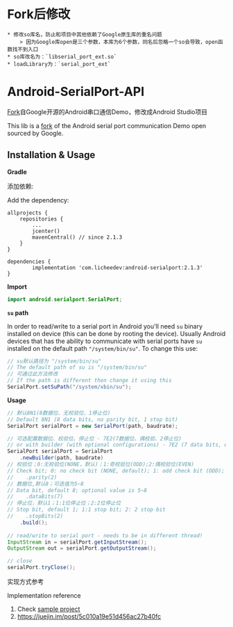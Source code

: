 # Fork后修改
    * 修改so库名，防止和项目中其他依赖了Google原生库的重名问题
        > 因为Google库open是三个参数，本库为6个参数，同名后忽略一个so会导致，open函数找不到入口
    * so库改名为：`libserial_port_ext.so`
    * loadLibrary为：`serial_port_ext`

# Android-SerialPort-API
[Fork](https://code.google.com/archive/p/android-serialport-api/)自Google开源的Android串口通信Demo，修改成Android Studio项目 

This lib is a [fork](https://code.google.com/archive/p/android-serialport-api/) of the Android serial port communication Demo open sourced by Google.

## Installation & Usage
**Gradle**

添加依赖:

Add the dependency:

```
allprojects {
    repositories {
        ...
        jcenter()
        mavenCentral() // since 2.1.3
    }
}

dependencies {
        implementation 'com.licheedev:android-serialport:2.1.3'
}
```

**Import**

```java
import android.serialport.SerialPort;
```

**`su` path**

In order to read/write to a serial port in Android you'll need `su` binary installed on device (this can be done by rooting the device). Usually Android devices that has the ability to communicate with serial ports have `su` installed on the default path `"/system/bin/su"`. To change this use:

```java
// su默认路径为 "/system/bin/su"
// The default path of su is "/system/bin/su"
// 可通过此方法修改
// If the path is different then change it using this
SerialPort.setSuPath("/system/xbin/su");
```

**Usage**

```java
// 默认8N1(8数据位、无校验位、1停止位)
// Default 8N1 (8 data bits, no parity bit, 1 stop bit)
SerialPort serialPort = new SerialPort(path, baudrate);

// 可选配置数据位、校验位、停止位 - 7E2(7数据位、偶校验、2停止位)
// or with builder (with optional configurations) - 7E2 (7 data bits, even parity, 2 stop bits)
SerialPort serialPort = SerialPort 
    .newBuilder(path, baudrate)
// 校验位；0:无校验位(NONE，默认)；1:奇校验位(ODD);2:偶校验位(EVEN)
// Check bit; 0: no check bit (NONE, default); 1: odd check bit (ODD); 2: even check bit (EVEN)
//    .parity(2) 
// 数据位,默认8；可选值为5~8
// Data bit, default 8; optional value is 5~8
//    .dataBits(7) 
// 停止位，默认1；1:1位停止位；2:2位停止位
// Stop bit, default 1; 1:1 stop bit; 2: 2 stop bit
//    .stopBits(2) 
    .build();
    
// read/write to serial port - needs to be in different thread!
InputStream in = serialPort.getInputStream();
OutputStream out = serialPort.getOutputStream();

// close
serialPort.tryClose();
```

实现方式参考

Implementation reference
1. Check [sample project](https://github.com/licheedev/Android-SerialPort-API/tree/master/sample)
2. https://juejin.im/post/5c010a19e51d456ac27b40fc

